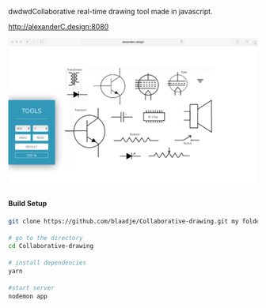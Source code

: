 dwdwdCollaborative real-time drawing tool made in javascript.

http://alexanderC.design:8080

<img src="https://github.com/blaadje/Collaborative-drawing/blob/master/presentation.jpg" width="600" />

#### Build Setup

``` bash
git clone https://github.com/blaadje/Collaborative-drawing.git my folder

# go to the directory
cd Collaborative-drawing

# install dependencies
yarn

#start server
nodemon app

```
